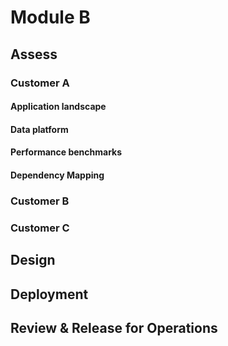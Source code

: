 # Module B


## Assess

### Customer A

#### Application landscape

#### Data platform

#### Performance benchmarks

#### Dependency Mapping

### Customer B


### Customer C

## Design




## Deployment

## Review & Release for Operations


